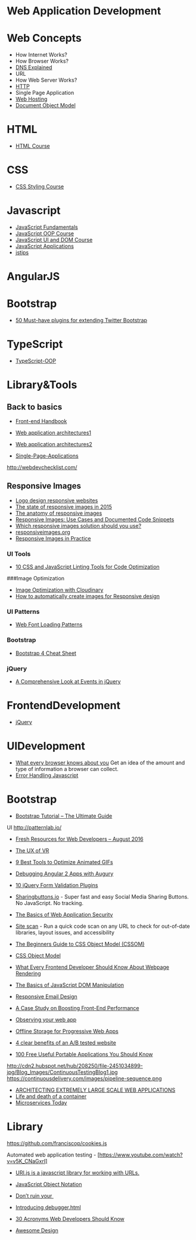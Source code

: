 # Web Application Development

# Web Concepts
* How Internet Works?
* How Browser Works?
* [DNS Explained](https://scotch.io/tutorials/dns-explained-how-your-browser-finds-websites)
* URL
* How Web Server Works?
* [HTTP](http://code.tutsplus.com/tutorials/http-the-protocol-every-web-developer-must-know-part-1--net-31177)
* Single Page Application
* [Web Hosting](http://www.webhostingsecretrevealed.net/web-hosting-beginner-guide/)
* [Document Object Model](http://eloquentjavascript.net/13_dom.html)


# HTML
* [HTML Course](https://github.com/TelerikAcademy/HTML)
 
# CSS
* [CSS Styling Course](https://github.com/TelerikAcademy/CSS)

# Javascript
* [JavaScript Fundamentals](https://github.com/TelerikAcademy/JavaScript-Fundamentals)
* [JavaScript OOP Course](https://github.com/TelerikAcademy/JavaScript-OOP)
* [JavaScript UI and DOM Course](https://github.com/TelerikAcademy/JavaScript-UI-and-DOM)
* [JavaScript Applications](https://github.com/TelerikAcademy/JavaScript-Applications)
* [jstips](http://www.jstips.co/)

# AngularJS

# Bootstrap
* [50 Must-have plugins for extending Twitter Bootstrap](http://tutorialzine.com/2013/07/50-must-have-plugins-for-extending-twitter-bootstrap/)


# TypeScript
* [TypeScript-OOP](https://github.com/TelerikAcademy/TypeScript-OOP)


# Library&Tools

## Back to basics
* [Front-end Handbook](https://www.gitbook.com/book/frontendmasters/front-end-handbook/details)
* [Web application architectures1](http://blog.octo.com/en/new-web-application-architectures-and-impacts-for-enterprises-1/)
* [Web application architectures2](http://blog.octo.com/en/new-web-application-architectures-and-impacts-for-enterprises-2/)


* [Single-Page-Applications](https://github.com/TelerikAcademy/Single-Page-Applications)



http://webdevchecklist.com/


## Responsive Images
* [Logo design responsive websites](https://www.smashingmagazine.com/2016/04/logo-design-responsive-websites/)
* [The state of responsive images in 2015](http://www.webdesignerdepot.com/2015/08/the-state-of-responsive-images/)
* [The anatomy of responsive images](https://jakearchibald.com/2015/anatomy-of-responsive-images/)
* [Responsive Images: Use Cases and Documented Code Snippets](https://dev.opera.com/articles/responsive-images/)
* [Which responsive images solution should you use?](https://css-tricks.com/which-responsive-images-solution-should-you-use/)
* [responsiveimages.org](https://responsiveimages.org/)
* [Responsive Images in Practice](http://alistapart.com/article/responsive-images-in-practice)


### UI Tools
* [10 CSS and JavaScript Linting Tools for Code Optimization](http://www.hongkiat.com/blog/code-optimization-css-js-linting-tools/)

###Image Optimization
* [Image Optimization with Cloudinary](https://davidwalsh.name/image-optimization-cloudinary)
* [How to automatically create images for Responsive design](http://cloudinary.com/blog/how_to_automatically_create_images_for_responsive_design)
 

### UI Patterns
* [Web Font Loading Patterns](https://www.bramstein.com/writing/web-font-loading-patterns.html)

### Bootstrap
* [Bootstrap 4 Cheat Sheet](http://hackerthemes.com/bootstrap-cheatsheet)


### jQuery
* [A Comprehensive Look at Events in jQuery](http://www.sitepoint.com/comprehensive-events-jquery/)


# FrontendDevelopment


* [jQuery](https://github.com/ramyrams/FrontendDevelopment/blob/master/jquery.md) 



# UIDevelopment
* [What every browser knows about you](http://webkay.robinlinus.com/) Get an idea of the amount and type of information a browser can collect.
* [Error Handling Javascript](http://www.sitepoint.com/proper-error-handling-javascript/)
 
# Bootstrap
* [Bootstrap Tutorial – The Ultimate Guide](https://www.webcodegeeks.com/css/bootstrap/bootstrap-tutorial/?)


UI
http://patternlab.io/
* [Fresh Resources for Web Developers – August 2016](http://www.hongkiat.com/blog/designers-developers-monthly-08-2016/)
* [The UX of VR](http://www.uxofvr.com/)
* [9 Best Tools to Optimize Animated GIFs](http://www.hongkiat.com/blog/tools-to-optimize-animating-gifs/)
* [Debugging Angular 2 Apps with Augury](https://scotch.io/tutorials/debugging-angular-2-apps-with-augury)
* [10 jQuery Form Validation Plugins](https://www.sitepoint.com/10-jquery-form-validation-plugins/)
* [Sharingbuttons.io](http://sharingbuttons.io) - Super fast and easy Social Media Sharing Buttons. No JavaScript. No tracking.
* [The Basics of Web Application Security](http://martinfowler.com/articles/web-security-basics.html)
* [Site scan](https://developer.microsoft.com/en-us/microsoft-edge/tools/staticscan/) - Run a quick code scan on any URL to check for out-of-date libraries, layout issues, and accessibility
* [The Beginners Guide to CSS Object Model (CSSOM)](http://www.hongkiat.com/blog/css-object-model-cssom/)
* [CSS Object Model](http://nimbupani.com/css-object-model.html)
* [What Every Frontend Developer Should Know About Webpage Rendering](http://frontendbabel.info/articles/webpage-rendering-101/)
* [The Basics of JavaScript DOM Manipulation](http://callmenick.com/post/basics-javascript-dom-manipulation)
* [Responsive Email Design](http://www.leemunroe.com/responsive-email-design/)

* [A Case Study on Boosting Front-End Performance](https://css-tricks.com/case-study-boosting-front-end-performance/)
* [Observing your web app](https://ericbidelman.tumblr.com/post/149032341876/observing-your-web-app)
* [Offline Storage for Progressive Web Apps](https://medium.com/dev-channel/offline-storage-for-progressive-web-apps-70d52695513c#.1euqp5h2x)

* [4 clear benefits of an A/B tested website](http://www.webdesignerdepot.com/2016/08/4-clear-benefits-of-an-ab-tested-website/)
* [100 Free Useful Portable Applications You Should Know](http://www.hongkiat.com/blog/70-free-useful-portable-applications-you-should-know/)

http://cdn2.hubspot.net/hub/208250/file-2451034899-jpg/Blog_Images/ContinuousTestingBlog1.jpg
https://continuousdelivery.com/images/pipeline-sequence.png

* [ARCHITECTING EXTREMELY LARGE SCALE WEB APPLICATIONS](https://www.linkedin.com/pulse/architecting-extremely-large-scale-web-applications-panduranga)
* [Life and death of a container](https://medium.com/@lherrera/life-and-death-of-a-container-146dfc62f808#.qivi1x8ns)
* [Microservices Today](https://dzone.com/articles/microservices-today)

# Library
https://github.com/franciscop/cookies.js


Automated web application testing - [https://www.youtube.com/watch?v=v5K_CNaGxrI]

* [URI.js is a javascript library for working with URLs.](http://medialize.github.io/URI.js/)

* [JavaScript Object Notation](http://json.com/)

* [Don’t ruin your <img>](https://medium.freecodecamp.com/you-need-to-stop-making-these-6-mistakes-with-your-img-s-e242c02d14be#.tulp9wvw6)


* [Introducing debugger.html](https://hacks.mozilla.org/2016/09/introducing-debugger-html/)

* [30 Acronyms Web Developers Should Know](http://www.hongkiat.com/blog/web-dev-acronyms/)
* [Awesome Design](https://github.com/gztchan/awesome-design)
